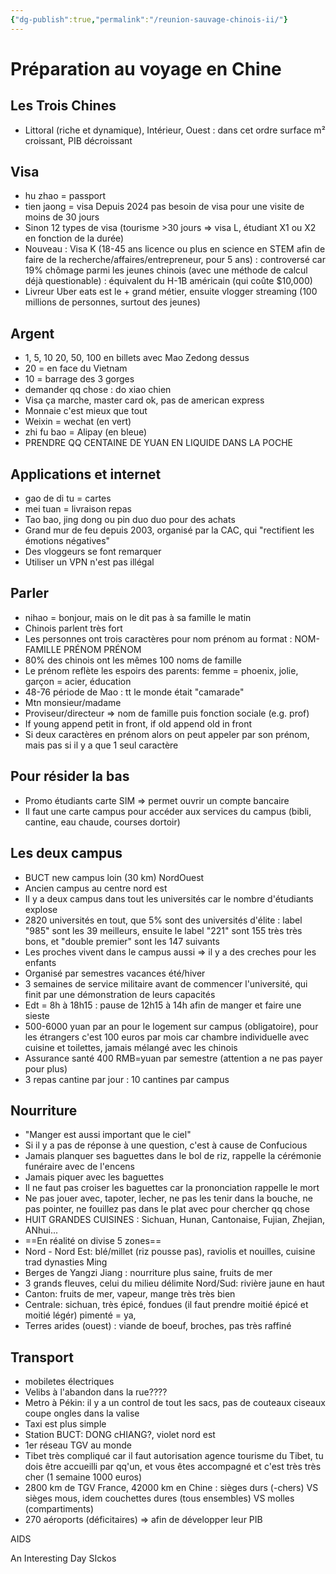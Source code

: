 ```yaml
---
{"dg-publish":true,"permalink":"/reunion-sauvage-chinois-ii/"}
---
```


# Préparation au voyage en Chine
## Les Trois Chines
- Littoral (riche et dynamique), Intérieur, Ouest : dans cet ordre surface m² croissant, PIB décroissant

## Visa
- hu zhao = passport
- tien jaong = visa
Depuis 2024 pas besoin de visa pour une visite de moins de 30 jours
- Sinon 12 types de visa (tourisme >30 jours => visa L, étudiant X1 ou X2 en fonction de la durée)
- Nouveau : Visa K (18-45 ans licence ou plus en science en STEM afin de faire de la recherche/affaires/entrepreneur, pour 5 ans) : controversé car 19% chômage parmi les jeunes chinois (avec une méthode de calcul déjà questionable) : équivalent du H-1B américain (qui coûte $10,000)
- Livreur Uber eats est le + grand métier, ensuite vlogger streaming (100 millions de personnes, surtout des jeunes)

## Argent
- 1, 5, 10 20, 50, 100 en billets avec Mao Zedong dessus
- 20 = en face du Vietnam
- 10 =  barrage des 3 gorges
- demander qq chose : do xiao chien
- Visa ça marche, master card ok, pas de american express
- Monnaie c'est mieux que tout
- Weixin = wechat (en vert)
- zhi fu bao = Alipay (en bleue)
- PRENDRE QQ CENTAINE DE YUAN EN LIQUIDE DANS LA POCHE

## Applications et internet
- gao de di tu = cartes
- mei tuan = livraison repas
- Tao bao, jing dong ou pin duo duo pour des achats
- Grand mur de feu depuis 2003, organisé par la CAC, qui "rectifient les émotions négatives"
- Des vloggeurs se font remarquer 
- Utiliser un VPN n'est pas illégal

## Parler
- nihao = bonjour, mais on le dit pas à sa famille le matin
- Chinois parlent très fort
- Les personnes ont trois caractères pour nom prénom au format : NOM-FAMILLE PRÉNOM PRÉNOM
- 80% des chinois ont les mêmes 100 noms de famille
- Le prénom reflète les espoirs des parents: femme = phoenix, jolie, garçon = acier, éducation
- 48-76 période de Mao : tt le monde était "camarade"
- Mtn monsieur/madame
- Proviseur/directeur => nom de famille puis fonction sociale (e.g. prof)
- If young append petit in front, if old append old in front
- Si deux caractères en prénom alors on peut appeler par son prénom, mais pas si il y a que 1 seul caractère

## Pour résider la bas
- Promo étudiants carte SIM => permet ouvrir un compte bancaire
- Il faut une carte campus pour accéder aux services du campus (bibli, cantine, eau chaude, courses dortoir)

## Les deux campus
- BUCT new campus loin (30 km) NordOuest
- Ancien campus au centre nord est
- Il y a deux campus dans tout les universités car le nombre d'étudiants explose
- 2820 universités en tout, que 5% sont des universités d'élite : label "985" sont les 39 meilleurs, ensuite le label "221" sont 155 très très bons, et "double premier" sont les 147 suivants
- Les proches vivent dans le campus aussi => il y a des creches pour les enfants
- Organisé par semestres vacances été/hiver
- 3 semaines de service militaire avant de commencer l'université, qui finit par une démonstration de leurs capacités
- Edt = 8h à 18h15 : pause de 12h15 à 14h afin de manger et faire une sieste
- 500-6000 yuan par an pour le logement sur campus (obligatoire), pour les étrangers c'est 100 euros par mois car chambre individuelle avec cuisine et toilettes, jamais mélangé avec les chinois
- Assurance santé 400 RMB=yuan par semestre (attention a ne pas payer pour plus)
- 3 repas cantine par jour : 10 cantines par campus

## Nourriture
- "Manger est aussi important que le ciel"
- Si il y a pas de réponse à une question, c'est à cause de Confucious
- Jamais planquer ses baguettes dans le bol de riz, rappelle la cérémonie funéraire avec de l'encens
- Jamais piquer avec les baguettes
- Il ne faut pas croiser les baguettes car la prononciation rappelle le mort
- Ne pas jouer avec, tapoter, lecher, ne pas les tenir dans la bouche, ne pas pointer, ne fouillez pas dans le plat avec pour chercher qq chose
- HUIT GRANDES CUISINES : Sichuan, Hunan, Cantonaise, Fujian, Zhejian, ANhui...
- ==En réalité on divise 5 zones==
- Nord - Nord Est: blé/millet (riz pousse pas), raviolis et nouilles, cuisine trad dynasties Ming
- Berges de Yangzi Jiang : nourriture plus saine, fruits de mer
- 3 grands fleuves, celui du milieu délimite Nord/Sud: rivière jaune en haut
- Canton: fruits de mer, vapeur, mange très très bien
- Centrale: sichuan, très épicé, fondues (il faut prendre moitié épicé et moitié légér) pimenté = ya, 
- Terres arides (ouest) : viande de boeuf, broches, pas très raffiné

## Transport
- mobiletes électriques 
- Velibs à l'abandon dans la rue????
- Metro à Pékin: il y a un control de tout les sacs, pas de couteaux ciseaux coupe ongles dans la valise
- Taxi est plus simple
- Station BUCT: DONG cHIANG?, violet nord est
- 1er réseau TGV au monde
- Tibet très compliqué car il faut autorisation agence tourisme du Tibet, tu dois être accueilli par qq'un, et vous êtes accompagné et c'est très très cher (1 semaine 1000 euros)
- 2800 km de TGV France, 42000 km en Chine : sièges durs (-chers) VS sièges mous, idem couchettes dures (tous ensembles) VS molles (compartiments)
- 270 aéroports (déficitaires) => afin de développer leur PIB



AIDS

An
Interesting
Day
SIckos